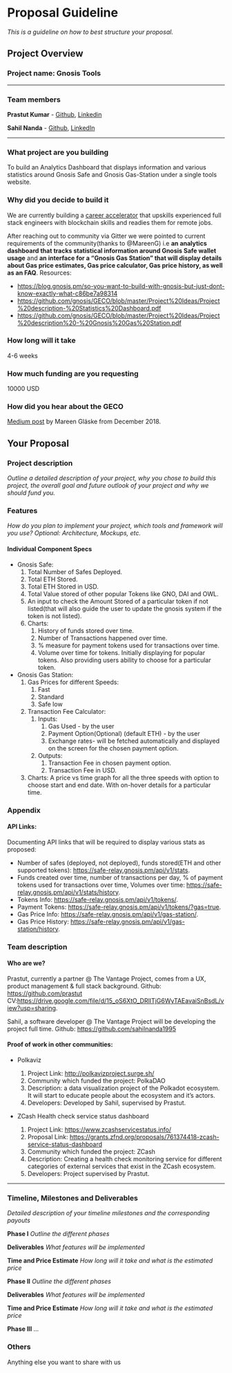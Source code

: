 # Proposal Guideline 
_This is a guideline on how to best structure your proposal._

## Project Overview

### Project name: Gnosis Tools
--------
### Team members
**Prastut Kumar** - [Github](https://github.com/prastut), [Linkedin](https://www.linkedin.com/in/prastut1/)

**Sahil Nanda** - [Github](https://github.com/sahilnanda1995), [LinkedIn](https://www.linkedin.com/in/sahil-nanda-8b1b88143/)

-------

### What project are you building 
To build an Analytics Dashboard that displays information and various statistics around Gnosis Safe and Gnosis Gas-Station under a single tools website.
### Why did you decide to build it 
We are currently building a [career accelerator](https://www.thevantageproject.com/ICO-blockchain-engineer-hiring/) that upskills experienced full stack engineers with blockchain skills and readies them for remote jobs.

After reaching out to community via Gitter we were pointed to current requirements of the community(thanks to @MareenG) i.e **an analytics dashboard that tracks statistical information around Gnosis Safe wallet usage** and **an interface for a “Gnosis Gas Station” that will display details about Gas price estimates, Gas price calculator, Gas price history, as well as an FAQ**.
Resources:
* https://blog.gnosis.pm/so-you-want-to-build-with-gnosis-but-just-dont-know-exactly-what-c86be7a98314
* https://github.com/gnosis/GECO/blob/master/Project%20Ideas/Project%20description-%20Statistics%20Dashboard.pdf
* https://github.com/gnosis/GECO/blob/master/Project%20Ideas/Project%20description%20-%20Gnosis%20Gas%20Station.pdf
### How long will it take 
4-6 weeks
### How much funding are you requesting  
10000 USD
### How did you hear about the GECO
[Medium post](https://blog.gnosis.pm/unveiling-the-gnosis-ecosystem-fund-7353926bfb65) by Mareen Gläske from December 2018.

## Your Proposal 
### Project description
_Outline a detailed description of your project, why you chose to build this project, the overall goal and future outlook of your project and why we should fund you._
### Features
_How do you plan to implement your project, which tools and framework will you use? Optional: Architecture, Mockups, etc._
#### Individual Component Specs
* Gnosis Safe:
    1. Total Number of Safes Deployed.
    2. Total ETH Stored.
    3. Total ETH Stored in USD.
    4. Total Value stored of other popular Tokens like GNO, DAI and OWL.
    5. An input to check the Amount Stored of a particular token if not listed(that will also guide the user to update the gnosis system if the token is not listed).
    6. Charts:
        1. History of funds stored over time.
        2. Number of Transactions happened over time.
        3. % measure for payment tokens used for transactions over time.
        4. Volume over time for tokens. Initially displaying for popular tokens. Also providing users ability to choose for a particular token.  
* Gnosis Gas Station:
    1. Gas Prices for different Speeds:
        1. Fast
        2. Standard
        3. Safe low
    2. Transaction Fee Calculator:
        1. Inputs:
            1. Gas Used - by the user
            2. Payment Option(Optional) (default ETH) - by the user
            3. Exchange rates- will be fetched automatically and displayed on the screen for the chosen payment option.
        2. Outputs:
            1. Transaction Fee in chosen payment option.
            2. Transaction Fee in USD.
    3. Charts: A price vs time graph for all the three speeds with option to choose start and end date. With on-hover details for a particular time.
### Appendix
#### API Links:
Documenting API links that will be required to display various stats as proposed:
* Number of safes (deployed, not deployed), funds stored(ETH and other supported tokens): https://safe-relay.gnosis.pm/api/v1/stats.
* Funds created over time, number of transactions per day, % of payment tokens used for transactions over time,  Volumes over time: https://safe-relay.gnosis.pm/api/v1/stats/history.
* Tokens Info: https://safe-relay.gnosis.pm/api/v1/tokens/. 
* Payment Tokens: https://safe-relay.gnosis.pm/api/v1/tokens/?gas=true.
* Gas Price Info: https://safe-relay.gnosis.pm/api/v1/gas-station/.
* Gas Price History: https://safe-relay.gnosis.pm/api/v1/gas-station/history.


### Team description
#### Who are we?

Prastut, currently a partner @ The Vantage Project, comes from a UX, product management & full stack background.
Github: https://github.com/prastut 
CV:https://drive.google.com/file/d/15_oS6XtO_DRlITjG6WyTAEavaiSnBsdL/view?usp=sharing. 

Sahil, a software developer @ The Vantage Project will be developing the project full time. 
Github: https://github.com/sahilnanda1995

 

#### Proof of work in other communities:  
- Polkaviz 
    1. Project Link: http://polkavizproject.surge.sh/ 
    1. Community which funded the project: PolkaDAO
    1. Description: a data visualization project of the Polkadot ecosystem. It will start to educate people about the ecosystem and it’s actors. 
    1. Developers: Developed by Sahil, supervised by Prastut. 

- ZCash Health check service status dashboard
    1. Project Link: https://www.zcashservicestatus.info/ 
    1. Proposal Link: https://grants.zfnd.org/proposals/761374418-zcash-service-status-dashboard
    1. Community which funded the project: ZCash
    1. Description: Creating a health check monitoring service for different categories of external services that exist in the ZCash ecosystem. 
    1. Developers: Project supervised by Prastut. 

-------

### Timeline, Milestones and Deliverables
_Detailed description of your timeline milestones and the corresponding payouts_

**Phase I**  			_Outline the different phases_

**Deliverables** 			_What features will be implemented_

**Time and Price Estimate**	_How long will it take and what is the estimated price_

**Phase II**  			_Outline the different phases_

**Deliverables** 			_What features will be implemented_

**Time and Price Estimate**	_How long will it take and what is the estimated price_

**Phase III**  			_..._


### Others	 
Anything else you want to share with us
